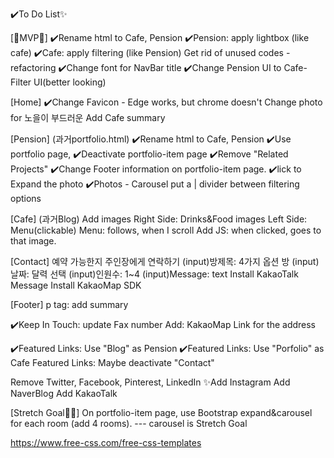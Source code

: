 ✔️To Do List✨

[🐣MVP🐥]
✔️Rename html to Cafe, Pension
✔️Pension: apply lightbox (like cafe)
✔️Cafe: apply filtering (like Pension)
Get rid of unused codes - refactoring
✔️Change font for NavBar title
✔️Change Pension UI to Cafe-Filter UI(better looking)

[Home]
✔️Change Favicon - Edge works, but chrome doesn't
Change photo for 노을이 부드러운 
Add Cafe summary


[Pension] (과거portfolio.html)
✔️Rename html to Cafe, Pension
✔️Use portfolio page,
✔️Deactivate portfolio-item page
✔️Remove "Related Projects"
✔️Change Footer information on portfolio-item page.
✔️lick to Expand the photo
✔️Photos - Carousel
put a | divider between filtering options

[Cafe] (과거Blog)
Add images
Right Side: Drinks&Food images
Left Side: Menu(clickable)
Menu: follows, when I scroll
Add JS: when clicked, goes to that image.


[Contact]
예약 가능한지 주인장에게 연락하기
(input)방제목: 4가지 옵션 방
(input)날짜: 달력 선택
(input)인원수: 1~4
(input)Message: text
Install KakaoTalk Message
Install KakaoMap SDK 


[Footer]
p tag: add summary

✔️Keep In Touch: update Fax number
Add: KakaoMap Link for the address

✔️Featured Links: Use "Blog" as Pension
✔️Featured Links: Use "Porfolio" as Cafe 
Featured Links: Maybe deactivate "Contact"


Remove Twitter, Facebook, Pinterest, LinkedIn
✨Add Instagram 
Add NaverBlog
Add KakaoTalk


[Stretch Goal🎈🤺]
On portfolio-item page, use Bootstrap expand&carousel for each room (add 4 rooms). --- carousel is Stretch Goal




https://www.free-css.com/free-css-templates








